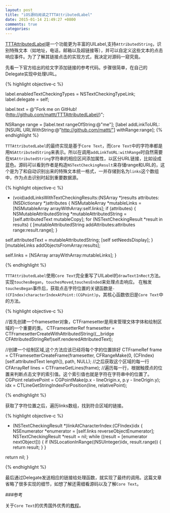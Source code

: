 ```yaml
---
layout: post
title: "iOS源码阅读之TTTAttributedLabel"
date: 2015-01-14 21:49:27 +0800
comments: true
categories: 
---
```

[TTTAttributedLabel](https://github.com/TTTAttributedLabel/TTTAttributedLabel)是一个功能更为丰富的UILabel,支持`AttributedString`，识别特殊文本（如地址，电话，邮箱以及超链接等），并可以自定义这些文本的点击响应事件。为了了解其链接点击的实现方式，我决定对源码一窥究竟。

先看一下官方给出的给文字添加链接的参考代码。步骤很简单，在自己的Delegate实现中处理URL。

{% highlight objective-c %}

label.enabledTextCheckingTypes = NSTextCheckingTypeLink; 
label.delegate = self; 

label.text = @"Fork me on GitHub! (http://github.com/mattt/TTTAttributedLabel/)"; 

NSRange range = [label.text rangeOfString:@"me"];
[label addLinkToURL:[NSURL URLWithString:@"http://github.com/mattt/"] withRange:range]; 
{% endhighlight %}


`TTTAttributedLabel`的最终实现是基于`Core Text`，而`Core Text`中的字符串都是用`NSAttributedString`来表示。所以在调用`addLinkToURL:withRange`时自然需要在`NSAttributedString`字符串的相应区间添加属性，以区分URL链接，比如设成蓝色。源码可以看到作者是构造`NSTextCheckingResult`来存储range和URL的，这个是为了和自动识别出来的特殊文本统一格式，一并存储到名为`links`这个数组中，作为点击识别时起到重要数据源。

{% highlight objective-c %}

- (void)addLinksWithTextCheckingResults:(NSArray *)results
attributes:(NSDictionary *)attributes
{
NSMutableArray *mutableLinks = [NSMutableArray arrayWithArray:self.links];
if (attributes) {
NSMutableAttributedString *mutableAttributedString = [self.attributedText mutableCopy];
for (NSTextCheckingResult *result in results) {
[mutableAttributedString addAttributes:attributes range:result.range];
}

self.attributedText = mutableAttributedString;
[self setNeedsDisplay];
}
[mutableLinks addObjectsFromArray:results];

self.links = [NSArray arrayWithArray:mutableLinks];
}

{% endhighlight %}

`TTTAttributedLabel`使用`Core Text`完全重写了UILabel的`drawTextInRect`方法。实现`touchesBegan`，`touchesMoved`,`touchesEnded`来处理点击响应。
在触发`touchesBegan`事件后，获取点击字符位置的关键函数是`- (CFIndex)characterIndexAtPoint:(CGPoint)p`，其核心函数依旧是`Core Text`中的方法。

{% highlight objective-c %}

//首先创建一个framesetter对象，CTFramesetter是用来管理文体字体和绘制区域的一个重要的类。
CTFramesetterRef framesetter = CTFramesetterCreateWithAttributedString((__bridge CFAttributedStringRef)self.renderedAttributedText);

//创建一个绘制区域,这个方法应该已经将每个字的位置排好
CTFrameRef frame = CTFramesetterCreateFrame(framesetter, CFRangeMake(0, (CFIndex)[self.attributedText length]), path, NULL);
//之后获取这个区域的每一行
CFArrayRef lines = CTFrameGetLines(frame);
//遍历每一行，根据触摸点的位置来判断点击文字的索引值。这个索引值也就是字符在字符串中的位置了。
CGPoint relativePoint = CGPointMake(p.x - lineOrigin.x, p.y - lineOrigin.y);
idx = CTLineGetStringIndexForPosition(line, relativePoint);

{% endhighlight %}

获取了字符位置之后，遍历links数组，找到符合区域的链接。

{% highlight objective-c %}

- (NSTextCheckingResult *)linkAtCharacterIndex:(CFIndex)idx {
NSEnumerator *enumerator = [self.links reverseObjectEnumerator];
NSTextCheckingResult *result = nil;
while ((result = [enumerator nextObject])) {
if (NSLocationInRange((NSUInteger)idx, result.range)) {
return result;
}
}

return nil;
}

{% endhighlight %}

最后通过Delegate发送相应的链接给处理函数，就实现了最终的调用。这篇文章省略了很多实现的细节，如想了解还需细看源码以及了解`Core Text`。



###参考

关于`Core Text`的优秀国外优秀的[教程](http://www.raywenderlich.com/4147/core-text-tutorial-for-ios-making-a-magazine-app)。